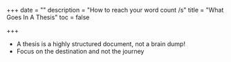 +++
date = ""
description = "How to reach your word count /s"
title = "What Goes In A Thesis"
toc = false

+++
* A thesis is a highly structured document, not a brain dump!
* Focus on the destination and not the journey